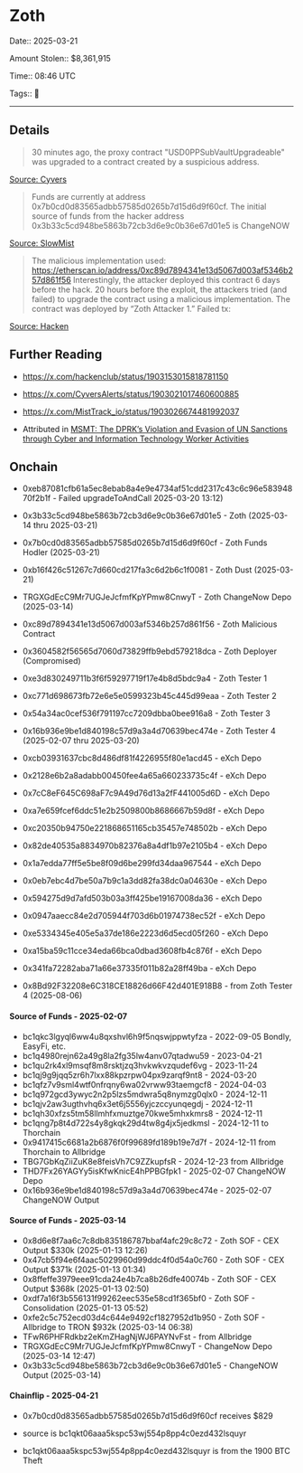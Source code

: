 # Zoth

Date:: 2025-03-21

Amount Stolen:: $8,361,915

Time:: 08:46 UTC

Tags:: 🔑

---

## Details

> 30 minutes ago, the proxy contract "USD0PPSubVaultUpgradeable" was upgraded to a contract created by a suspicious address.

[Source: Cyvers](https://x.com/CyversAlerts/status/1903021017460600885)


> Funds are currently at address 0x7b0cd0d83565adbb57585d0265b7d15d6d9f60cf.
> The initial source of funds from the hacker address 0x3b33c5cd948be5863b72cb3d6e9c0b36e67d01e5 is ChangeNOW

[Source: SlowMist](https://x.com/MistTrack_io/status/1903026674481992037)


> The malicious implementation used: https://etherscan.io/address/0xc89d7894341e13d5067d003af5346b257d861f56 Interestingly, the attacker deployed this contract 6 days before the hack.
> 20 hours before the exploit, the attackers tried (and failed) to upgrade the contract using a malicious implementation. The contract was deployed by “Zoth Attacker 1.” Failed tx:

[Source: Hacken](https://x.com/hackenclub/status/1903153015818781150)




## Further Reading

- https://x.com/hackenclub/status/1903153015818781150

- https://x.com/CyversAlerts/status/1903021017460600885

- https://x.com/MistTrack_io/status/1903026674481992037

- Attributed in [MSMT: The DPRK’s Violation and Evasion of UN Sanctions through Cyber and Information Technology Worker Activities](./pdfs/2025-10-22_MSMT-Report.pdf)



## Onchain

- 0xeb87081cfb61a5ec8ebab8a4e9e4734af51cdd2317c43c6c96e58394870f2b1f - Failed upgradeToAndCall 2025-03-20 13:12)

- 0x3b33c5cd948be5863b72cb3d6e9c0b36e67d01e5 - Zoth (2025-03-14 thru 2025-03-21)
- 0x7b0cd0d83565adbb57585d0265b7d15d6d9f60cf - Zoth Funds Hodler (2025-03-21)
- 0xb16f426c51267c7d660cd217fa3c6d2b6c1f0081 - Zoth Dust (2025-03-21)
- TRGXGdEcC9Mr7UGJeJcfmfKpYPmw8CnwyT - Zoth ChangeNow Depo (2025-03-14)

- 0xc89d7894341e13d5067d003af5346b257d861f56 - Zoth Malicious Contract
- 0x3604582f56565d7060d73829ffb9ebd579218dca - Zoth Deployer (Compromised)
- 0xe3d830249711b3f6f59297719f17e4b8d5bdc9a4 - Zoth Tester 1
- 0xc771d698673fb72e6e5e0599323b45c445d99eaa - Zoth Tester 2
- 0x54a34ac0cef536f791197cc7209dbba0bee916a8 - Zoth Tester 3
- 0x16b936e9be1d840198c57d9a3a4d70639bec474e - Zoth Tester 4 (2025-02-07 thru 2025-03-20)

- 0xcb03931637cbc8d486df81f4226955f80e1acd45 - eXch Depo
- 0x2128e6b2a8adabb00450fee4a65a660233735c4f - eXch Depo
- 0x7cC8eF645C698aF7c9A49d76d13a2fF441005d6D - eXch Depo
- 0xa7e659fcef6ddc51e2b2509800b8686667b59d8f - eXch Depo
- 0xc20350b94750e221868651165cb35457e748502b - eXch Depo
- 0x82de40535a8834970b82376a8a4df1b97e2105b4 - eXch Depo
- 0x1a7edda77ff5e5be8f09d6be299fd34daa967544 - eXch Depo
- 0x0eb7ebc4d7be50a7b9c1a3dd82fa38dc0a04630e - eXch Depo
- 0x594275d9d7afd503b03a3ff425be19167008da36 - eXch Depo
- 0x0947aaecc84e2d705944f703d6b01974738ec52f - eXch Depo
- 0xe5334345e405e5a37de186e2223d6d5ecd05f260 - eXch Depo
- 0xa15ba59c11cce34eda66bca0dbad3608fb4c876f - eXch Depo
- 0x341fa72282aba71a66e37335f011b82a28ff49ba - eXch Depo

- 0x8Bd92F32208e6C318CE18826d66F42d401E918B8 - from Zoth Tester 4 (2025-08-06)


#### Source of Funds - 2025-02-07

- bc1qkc3lgyql6ww4u8qxshvl6h9f5nqswjppwtyfza - 2022-09-05 Bondly, EasyFi, etc.
- bc1q4980rejn62a49g8la2fg35lw4anv07qtadwu59 - 2023-04-21
- bc1qu2rk4xl9msqf8m8rsktjzq3hvkwkvzqudef6vg - 2023-11-24
- bc1qj9g9jqq5zr6h7lxx88kpzrpw04px9zarqf9nt8 - 2024-03-20
- bc1qfz7v9sml4wtf0nfrqny6wa02vrww93taemgcf8 - 2024-04-03
- bc1q972gcd3ywyc2n2p5lzs5mdwra5q8nymzg0qlx0 - 2024-12-11
- bc1qjv2aw3ugthvhq6x3et6j5556yjczccyunqegdj - 2024-12-11
- bc1qh30xfzs5tm58llmhfxmuztge70kwe5mhxkmrs8 - 2024-12-11
- bc1qng7p8t4d722s4y8gkqk29d4tw8g4jx5jedkmsl - 2024-12-11 to Thorchain
- 0x9417415c6681a2b6876f0f99689fd189b19e7d7f - 2024-12-11 from Thorchain to Allbridge
- TBG7GbKqZiiZuK8e8feisVh7C9ZZkupfsR         - 2024-12-23 from Allbridge
- THD7Fx26YAGYy5isKfwKnicE4hPPBGfpk1         - 2025-02-07 ChangeNOW Depo 
- 0x16b936e9be1d840198c57d9a3a4d70639bec474e - 2025-02-07 ChangeNOW Output 


#### Source of Funds - 2025-03-14

- 0x8d6e8f7aa6c7c8db835186787bbaf4afc29c8c72 - Zoth SOF - CEX Output $330k (2025-01-13 12:26)
- 0x47cb5f94e6f4aac5029960d99ddc4f0d54a0c760 - Zoth SOF - CEX Output $371k (2025-01-13 01:34)
- 0x8ffeffe3979eee91cda24e4b7ca8b26dfe40074b - Zoth SOF - CEX Output $368k (2025-01-13 02:50)
- 0xdf7a16f3b556131f99262eec535e58cd1f365bf0 - Zoth SOF - Consolidation (2025-01-13 05:52)
- 0xfe2c5c752ecd03d4c644e9492cf1827952d1b950 - Zoth SOF - Allbridge to TRON $932k (2025-03-14 06:38)
- TFwR6PHFRdkbz2eKmZHagNjWJ6PAYNvFst - from Allbridge
- TRGXGdEcC9Mr7UGJeJcfmfKpYPmw8CnwyT - ChangeNow Depo (2025-03-14 12:47)
- 0x3b33c5cd948be5863b72cb3d6e9c0b36e67d01e5 - ChangeNOW Output  (2025-03-14)


#### Chainflip - 2025-04-21

- 0x7b0cd0d83565adbb57585d0265b7d15d6d9f60cf receives $829

- source is bc1qkt06aaa5kspc53wj554p8pp4c0ezd432lsquyr

- bc1qkt06aaa5kspc53wj554p8pp4c0ezd432lsquyr is from the 1900 BTC Theft



